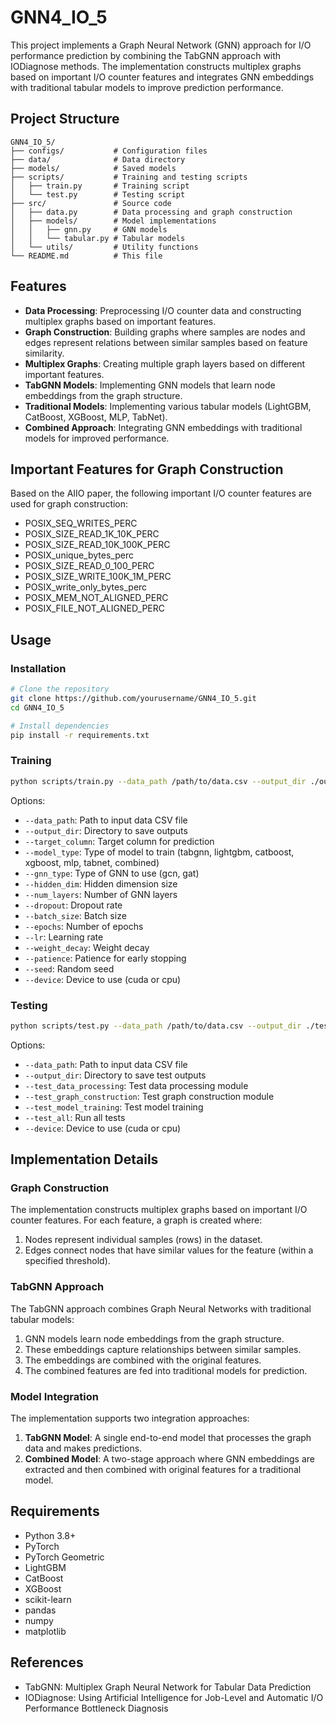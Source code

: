 # GNN4_IO_5

This project implements a Graph Neural Network (GNN) approach for I/O performance prediction by combining the TabGNN approach with IODiagnose methods. The implementation constructs multiplex graphs based on important I/O counter features and integrates GNN embeddings with traditional tabular models to improve prediction performance.

## Project Structure

```
GNN4_IO_5/
├── configs/           # Configuration files
├── data/              # Data directory
├── models/            # Saved models
├── scripts/           # Training and testing scripts
│   ├── train.py       # Training script
│   └── test.py        # Testing script
├── src/               # Source code
│   ├── data.py        # Data processing and graph construction
│   ├── models/        # Model implementations
│   │   ├── gnn.py     # GNN models
│   │   └── tabular.py # Tabular models
│   └── utils/         # Utility functions
└── README.md          # This file
```

## Features

- **Data Processing**: Preprocessing I/O counter data and constructing multiplex graphs based on important features.
- **Graph Construction**: Building graphs where samples are nodes and edges represent relations between similar samples based on feature similarity.
- **Multiplex Graphs**: Creating multiple graph layers based on different important features.
- **TabGNN Models**: Implementing GNN models that learn node embeddings from the graph structure.
- **Traditional Models**: Implementing various tabular models (LightGBM, CatBoost, XGBoost, MLP, TabNet).
- **Combined Approach**: Integrating GNN embeddings with traditional models for improved performance.

## Important Features for Graph Construction

Based on the AIIO paper, the following important I/O counter features are used for graph construction:

- POSIX_SEQ_WRITES_PERC
- POSIX_SIZE_READ_1K_10K_PERC
- POSIX_SIZE_READ_10K_100K_PERC
- POSIX_unique_bytes_perc
- POSIX_SIZE_READ_0_100_PERC
- POSIX_SIZE_WRITE_100K_1M_PERC
- POSIX_write_only_bytes_perc
- POSIX_MEM_NOT_ALIGNED_PERC
- POSIX_FILE_NOT_ALIGNED_PERC

## Usage

### Installation

```bash
# Clone the repository
git clone https://github.com/yourusername/GNN4_IO_5.git
cd GNN4_IO_5

# Install dependencies
pip install -r requirements.txt
```

### Training

```bash
python scripts/train.py --data_path /path/to/data.csv --output_dir ./output --target_column TARGET_COLUMN --model_type tabgnn
```

Options:
- `--data_path`: Path to input data CSV file
- `--output_dir`: Directory to save outputs
- `--target_column`: Target column for prediction
- `--model_type`: Type of model to train (tabgnn, lightgbm, catboost, xgboost, mlp, tabnet, combined)
- `--gnn_type`: Type of GNN to use (gcn, gat)
- `--hidden_dim`: Hidden dimension size
- `--num_layers`: Number of GNN layers
- `--dropout`: Dropout rate
- `--batch_size`: Batch size
- `--epochs`: Number of epochs
- `--lr`: Learning rate
- `--weight_decay`: Weight decay
- `--patience`: Patience for early stopping
- `--seed`: Random seed
- `--device`: Device to use (cuda or cpu)

### Testing

```bash
python scripts/test.py --data_path /path/to/data.csv --output_dir ./test_output --test_all
```

Options:
- `--data_path`: Path to input data CSV file
- `--output_dir`: Directory to save test outputs
- `--test_data_processing`: Test data processing module
- `--test_graph_construction`: Test graph construction module
- `--test_model_training`: Test model training
- `--test_all`: Run all tests
- `--device`: Device to use (cuda or cpu)

## Implementation Details

### Graph Construction

The implementation constructs multiplex graphs based on important I/O counter features. For each feature, a graph is created where:

1. Nodes represent individual samples (rows) in the dataset.
2. Edges connect nodes that have similar values for the feature (within a specified threshold).

### TabGNN Approach

The TabGNN approach combines Graph Neural Networks with traditional tabular models:

1. GNN models learn node embeddings from the graph structure.
2. These embeddings capture relationships between similar samples.
3. The embeddings are combined with the original features.
4. The combined features are fed into traditional models for prediction.

### Model Integration

The implementation supports two integration approaches:

1. **TabGNN Model**: A single end-to-end model that processes the graph data and makes predictions.
2. **Combined Model**: A two-stage approach where GNN embeddings are extracted and then combined with original features for a traditional model.

## Requirements

- Python 3.8+
- PyTorch
- PyTorch Geometric
- LightGBM
- CatBoost
- XGBoost
- scikit-learn
- pandas
- numpy
- matplotlib

## References

- TabGNN: Multiplex Graph Neural Network for Tabular Data Prediction
- IODiagnose: Using Artificial Intelligence for Job-Level and Automatic I/O Performance Bottleneck Diagnosis
